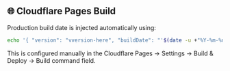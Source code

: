 ## 🌐 Cloudflare Pages Build

Production build date is injected automatically using:

```bash
echo '{ "version": "vversion-here", "buildDate": "'$(date -u +"%Y-%m-%dT%H:%M:%SZ")'", "environment": "production" }' > version.json && sed -i "s/__BUILD_DATE__/$(date -u +"%Y-%m-%dT%H:%M:%SZ")/" script.js
```
This is configured manually in the Cloudflare Pages → Settings → Build & Deploy → Build command field.